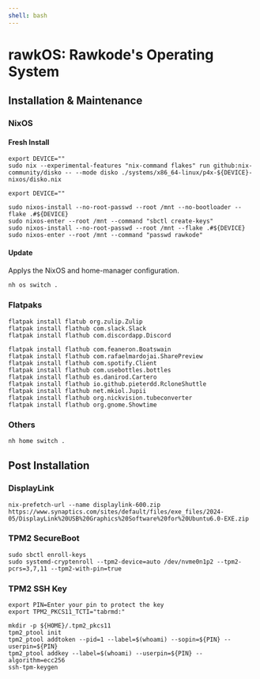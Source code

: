```yaml
---
shell: bash
---
```


# rawkOS: Rawkode's Operating System

## Installation & Maintenance

### NixOS

#### Fresh Install

```shell '{"name": "fresh-install-partition"}'
export DEVICE=""
sudo nix --experimental-features "nix-command flakes" run github:nix-community/disko -- --mode disko ./systems/x86_64-linux/p4x-${DEVICE}-nixos/disko.nix
```

```shell '{"name": "fresh-install-install"}'
export DEVICE=""

sudo nixos-install --no-root-passwd --root /mnt --no-bootloader --flake .#${DEVICE}
sudo nixos-enter --root /mnt --command "sbctl create-keys"
sudo nixos-install --no-root-passwd --root /mnt --flake .#${DEVICE}
sudo nixos-enter --root /mnt --command "passwd rawkode"
```

#### Update

Applys the NixOS and home-manager configuration.

```sh {"name":"rebuild"}
nh os switch .
```

### Flatpaks

```shell {name=install-flatpaks}
flatpak install flatub org.zulip.Zulip
flatpak install flathub com.slack.Slack
flatpak install flathub com.discordapp.Discord

flatpak install flathub com.feaneron.Boatswain
flatpak install flathub com.rafaelmardojai.SharePreview
flatpak install flathub com.spotify.Client
flatpak install flathub com.usebottles.bottles
flatpak install flathub es.danirod.Cartero
flatpak install flathub io.github.pieterdd.RcloneShuttle
flatpak install flathub net.mkiol.Jupii
flatpak install flathub org.nickvision.tubeconverter
flatpak install flathub org.gnome.Showtime
```

### Others

```sh {"name":"home"}
nh home switch .
```

## Post Installation

### DisplayLink

```shell {name=displaylink-prefetch}
nix-prefetch-url --name displaylink-600.zip https://www.synaptics.com/sites/default/files/exe_files/2024-05/DisplayLink%20USB%20Graphics%20Software%20for%20Ubuntu6.0-EXE.zip
```

### TPM2 SecureBoot

```shell {name=tpm-secure-boot}
sudo sbctl enroll-keys
sudo systemd-cryptenroll --tpm2-device=auto /dev/nvme0n1p2 --tpm2-pcrs=3,7,11 --tpm2-with-pin=true
```

### TPM2 SSH Key

```shell {name=ssh-key}
export PIN=Enter your pin to protect the key
export TPM2_PKCS11_TCTI="tabrmd:"

mkdir -p ${HOME}/.tpm2_pkcs11
tpm2_ptool init
tpm2_ptool addtoken --pid=1 --label=$(whoami) --sopin=${PIN} --userpin=${PIN}
tpm2_ptool addkey --label=$(whoami) --userpin=${PIN} --algorithm=ecc256
ssh-tpm-keygen
```
